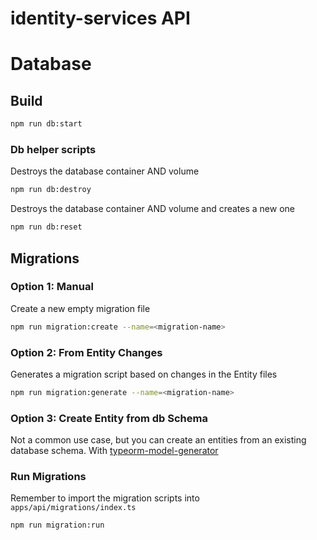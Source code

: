 # identity-services API

# Database

## Build

```bash
npm run db:start
```

### Db helper scripts

Destroys the database container AND volume

```bash
npm run db:destroy
```

Destroys the database container AND volume and creates a new one

```bash
npm run db:reset
```

## Migrations

### Option 1: Manual

Create a new empty migration file

```bash
npm run migration:create --name=<migration-name>
```

### Option 2: From Entity Changes

Generates a migration script based on changes in the Entity files

```bash
npm run migration:generate --name=<migration-name>
```

### Option 3: Create Entity from db Schema

Not a common use case, but you can create an entities from an existing database schema.
With [typeorm-model-generator](https://github.com/Kononnable/typeorm-model-generator)

### Run Migrations

Remember to import the migration scripts into `apps/api/migrations/index.ts`

```bash
npm run migration:run
```


